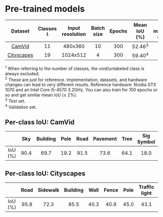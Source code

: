 # Pre-trained models

|                               Dataset                                | Classes <sup>1</sup> | Input resolution | Batch size | Epochs |   Mean IoU (%)    | GPU memory (GiB) | Training time (hours)<sup>2</sup> |
| :------------------------------------------------------------------: | :------------------: | :--------------: | :--------: | :----: | :---------------: | :--------------: | :-------------------------------: |
| [CamVid](http://mi.eng.cam.ac.uk/research/projects/VideoRec/CamVid/) |          11          |     480x360      |     10     |  300   | 52.46<sup>3</sup> |       4.2        |                 1                 |
|          [Cityscapes](https://www.cityscapes-dataset.com/)           |          19          |     1024x512     |     4      |  300   | 59.40<sup>4</sup> |       5.4        |                24                 |

<sup>1</sup> When referring to the number of classes, the void/unlabeled class is always excluded.<br/>
<sup>2</sup> These are just for reference. Implementation, datasets, and hardware changes can lead to very different results. Reference hardware: Nvidia GTX 1070 and an Intel Core i5-4570 3.2GHz. You can also train for 100 epochs or so and get similar mean IoU (± 2%).<br/>
<sup>3</sup> Test set.<br/>
<sup>4</sup> Validation set.


## Per-class IoU: CamVid

|         |  Sky  | Building | Pole  | Road  | Pavement | Tree  | Sig Symbol | Fence |  Car  | Pedestrian | Bicyclist |
| :-----: | :---: | :------: | :---: | :---: | :------: | :---: | :--------: | :---: | :---: | :--------: | :-------: |
| IoU (%) | 90.4  |   69.7   | 19.2  | 91.5  |   73.6   | 64.1  |    18.0    | 16.1  | 69.3  |    28.5    |   36.7    |

## Per-class IoU: Cityscapes

|         | Road  | Sidewalk | Building | Wall  | Fence | Pole  | Traffic light | Traffic Sign | Vegetation | Terrain |  Sky  | Person | Rider |  Car  | Truck |  Bus  | Train | Motorcycle | Bicycle |
| :-----: | :---: | :------: | :------: | :---: | :---: | :---: | :-----------: | :----------: | :--------: | :-----: | :---: | :----: | :---: | :---: | :---: | :---: | :---: | :--------: | :-----: |
| IoU (%) | 95.8  |   72.3   |   85.5   | 40.3  | 40.9  | 45.0  |     43.1      |     54.1     |    87.6    |  52.9   | 90.8  |  61.1  | 42.3  | 87.7  | 49.0  | 59.4  | 37.9  |    25.5    |  57.5   |
